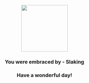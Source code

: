 <p align="center">
    <img src="https://raw.githubusercontent.com/PokeAPI/sprites/master/sprites/pokemon/289.png" width="150" height="150">
</p>
<h3 align="center">You were embraced by - <b>Slaking</b></h3>
<h3 align="center">Have a wonderful day!</h3>
